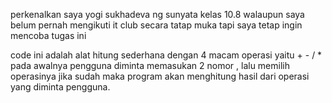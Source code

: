 perkenalkan saya yogi sukhadeva ng sunyata kelas 10.8
walaupun saya belum pernah mengikuti it club secara tatap muka tapi saya tetap ingin mencoba tugas ini

code ini adalah alat hitung sederhana dengan 4 macam operasi yaitu + - / *
pada awalnya pengguna diminta memasukan 2 nomor , lalu memilih operasinya 
jika sudah maka program akan menghitung hasil dari operasi yang diminta pengguna.


